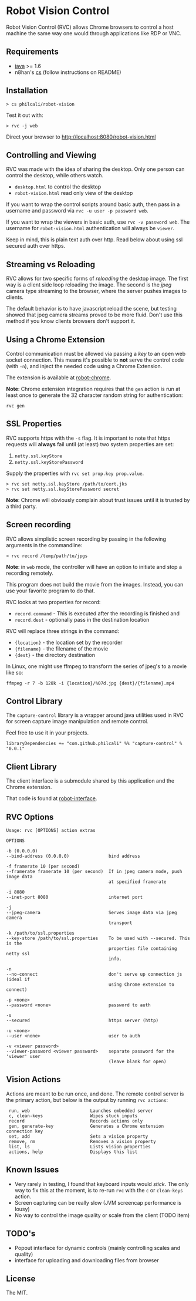 # Robot Vision Control

Robot Vision Control (RVC) allows Chrome browsers to control a host machine the
same way one would through applications like RDP or VNC.

## Requirements

- [java][java] >= 1.6
- n8han's [cs][cs] (follow instructions on README)

[java]: http://java.com/en/download/index.jsp
[cs]: https://github.com/n8han/conscript#readme

## Installation

```
> cs philcali/robot-vision
```

Test it out with:

```
> rvc -j web
```

Direct your browser to [http://localhost:8080/robot-vision.html][locally]

[locally]: http://localhost:8080/robot-vision.html

## Controlling and Viewing

RVC was made with the idea of sharing the desktop. Only one person can control
the desktop, while others watch.

- `desktop.html` to control the desktop
- `robot-vision.html` read only view of the desktop

If you want to wrap the control scripts around basic auth, then pass in
a username and password via `rvc -u user -p password web`.

If you want to wrap the viewers in basic auth, use `rvc -v password web`. The
username for `robot-vision.html` authentication will always be `viewer`.

Keep in mind, this is plain text auth over http. Read below about using ssl
secured auth over https.

## Streaming vs Reloading

RVC allows for two specific forms of _reloading_ the desktop image. The first
way is a client side loop reloading the image. The second is the _jpeg_ camera
type streaming to the browser, where the server pushes images to clients.

The default behavior is to have javascript reload the scene, but testing showed
that jpeg camera streams proved to be more fluid. Don't use this method if
you know clients browsers don't support it.

## Using a Chrome Extension

Control communication must be allowed via passing a _key_ to an open web socket
connection. This means it's possible to __not__ serve the control code (with `-n`),
and inject the needed code using a Chrome Extension.

The extension is available at [robot-chrome][vision-ext].

[vision-ext]: https://github.com/philcali/robot-chrome

__Note__: Chrome extension integration requires that the `gen` action is run at
least once to generate the 32 character random string for authentication:

```
rvc gen
```

## SSL Properties

RVC supports https with the `-s` flag. It is important to note that https
requests will __always__ fail until (at least) two system properties are set:

1. `netty.ssl.keyStore`
2. `netty.ssl.keyStorePassword`

Supply the properties with `rvc set prop.key prop.value`.

```
> rvc set netty.ssl.keyStore /path/to/cert.jks
> rvc set netty.ssl.keyStorePassword secret
```

__Note__: Chrome will obviously complain about trust issues until it is trusted
by a third party. 

## Screen recording

RVC allows simplistic screen recording by passing in the following arguments
in the commandline:

```
> rvc record /temp/path/to/jpgs
```

__Note__: in `web` mode, the controller will have an option to initiate and stop
a recording remotely.

This program does not build the movie from the images. Instead, you can use
your favorite program to do that.

RVC looks at two properties for record:

- `record.command` - This is executed after the recording is finished and
- `record.dest` - optionally pass in the destination location

RVC will replace three strings in the command:

- `{location}` - the location set by the recorder
- `{filename}` - the filename of the movie
- `{dest}` - the directory destination

In Linux, one might use ffmpeg to transform the series of jpeg's to a movie
like so:

```
ffmpeg -r 7 -b 128k -i {location}/%07d.jpg {dest}/{filename}.mp4
```

## Control Library

The `capture-control` library is a wrapper around java utilities used in RVC
for screen capture image manipulation and remote control.

Feel free to use it in your projects.

`libraryDependencies += "com.github.philcali" %% "capture-control" % "0.0.1"`

## Client Library

The client interface is a submodule shared by this application and the Chrome
extension.

That code is found at [robot-interface][vision-int].

[vision-int]: https://github.com/philcali/robot-interface

## RVC Options

```
Usage: rvc [OPTIONS] action extras

OPTIONS

-b (0.0.0.0)
--bind-address (0.0.0.0)               bind address

-f framerate 10 (per second)
--framerate framerate 10 (per second)  If in jpeg camera mode, push image data
                                       at specified framerate

-i 8080
--inet-port 8080                       internet port

-j
--jpeg-camera                          Serves image data via jpeg camera
                                       transport

-k /path/to/ssl.properties
--key-store /path/to/ssl.properties    To be used with --secured. This is the
                                       properties file containing netty ssl
                                       info.

-n
--no-connect                           don't serve up connection js (ideal if
                                       using Chrome extension to connect)

-p <none>
--password <none>                      password to auth

-s
--secured                              https server (http)

-u <none>
--user <none>                          user to auth

-v <viewer password>
--viewer-password <viewer password>    separate password for the 'viewer' user
                                       (leave blank for open)
```

## Vision Actions

Actions are meant to be run once, and done. The remote control server is the
primary action, but below is the output by running `rvc actions`:

```
 run, web                       Launches embedded server
 c, clean-keys                  Wipes stuck inputs
 record                         Records actions only
 gen, generate-key              Generates a Chrome extension connection key
 set, add                       Sets a vision property
 remove, rm                     Removes a vision property
 list, ls                       Lists vision properties
 actions, help                  Displays this list
```

## Known Issues

- Very rarely in testing, I found that keyboard inputs would _stick_. The only
way to fix this at the moment, is to re-run `rvc` with the `c` or `clean-keys` action.
- Screen capturing can be really slow (JVM screencap performance is lousy)
- No way to control the image quality or scale from the client (TODO item)

## TODO's

- Popout interface for dynamic controls (mainly controlling scales and quality)
- interface for uploading and downloading files from browser

## License

The MIT.
